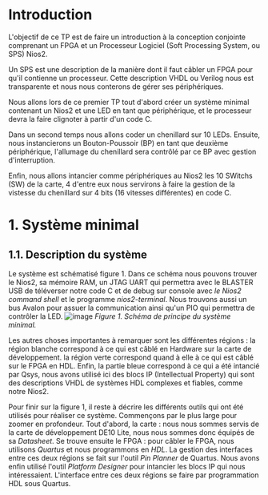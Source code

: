 # Introduction
L'objectif de ce TP est de faire un introduction à la conception conjointe comprenant un FPGA et un Processeur Logiciel (Soft Processing System, ou SPS) Nios2.

Un SPS est une description de la manière dont il faut câbler un FPGA pour qu'il contienne un processeur. Cette description VHDL ou Verilog nous est transparente et nous nous conterons de gérer ses périphériques.

Nous allons lors de ce premier TP tout d'abord créer un système minimal contenant un Nios2 et une LED en tant que périphérique, et le processeur devra la faire clignoter à partir d'un code C.

Dans un second temps nous allons coder un chenillard sur 10 LEDs. Ensuite, nous instancierons un Bouton-Poussoir (BP) en tant que deuxième périphérique, l'allumage du chenillard sera contrôlé par ce BP avec gestion d'interruption.

Enfin, nous allons intancier comme périphériques au Nios2 les 10 SWitchs (SW) de la carte, 4 d'entre eux nous servirons à faire la gestion de la vistesse du chenillard sur 4 bits (16 vitesses différentes) en code C.

# 1. Système minimal
## 1.1. Description du système
Le système est schématisé figure 1. Dans ce schéma nous pouvons trouver le Nios2, sa mémoire RAM, un JTAG UART qui permettra avec le BLASTER USB de téléverser notre code C et de debug sur console avec *le Nios2 command shell* et le programme *nios2-terminal*. Nous trouvons aussi un bus Avalon pour assuer la communication ainsi qu'un PIO qui permettra de contrôler la LED.
![image](https://github.com/ESN2024/david_lab1/assets/124572489/e36e06b1-84fb-40ae-963d-e981dee50f39)
*Figure 1. Schéma de principe du système minimal.*

Les autres choses importantes à remarquer sont les différentes régions : la région blanche correspond à ce qui est câblé en Hardware sur la carte de développement. la région verte correspond quand à elle à ce qui est câblé sur le FPGA en HDL. Enfin, la partie bleue correspond à ce qui a été intancié par Qsys, nous avons utilisé ici des blocs IP (Intellectual Property) qui sont des descriptions VHDL de systèmes HDL complexes et fiables, comme notre Nios2.

Pour finir sur la figure 1, il reste à décrire les différents outils qui ont été utilisés pour réaliser ce système. Commençons par le plus large pour zoomer en profondeur. Tout d'abord, la carte : nous nous sommes servis de la carte de développement DE10 Lite, nous nous sommes donc équipés de sa *Datasheet*. Se trouve ensuite le FPGA : pour câbler le FPGA, nous utilisons *Quartus* et nous programmons en *HDL*. La gestion des interfaces entre ces deux régions se fait sur l'outil *Pin Planner* de Quartus. Nous avons enfin utilisé l'outil *Platform Designer* pour intancier les blocs IP qui nous intéressaient. L'interface entre ces deux régions se faire par programmation HDL sous Quartus.

